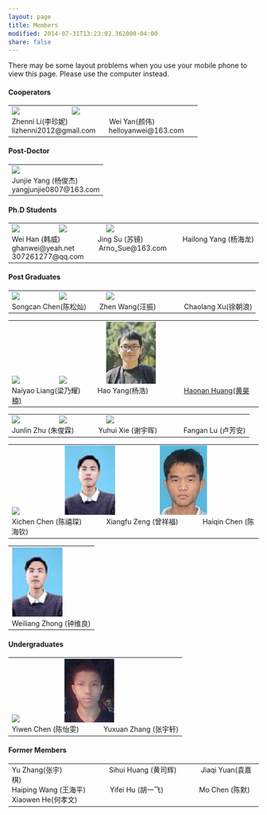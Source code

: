 ```yaml
---
layout: page
title: Members
modified: 2014-07-31T13:23:02.362000-04:00
share: false
---
```


There may be some layout problems when you use your mobile phone to view this page. Please use the computer instead.

<h4> Cooperators </h4>  
 <div><table><tr><td>
       <img src="../images/zhenni.jpg">
        &nbsp;&nbsp;&nbsp;&nbsp;&nbsp;&nbsp;
        &nbsp;&nbsp;&nbsp;&nbsp;&nbsp;
 &nbsp;&nbsp;&nbsp;&nbsp;&nbsp;&nbsp;
 &nbsp;&nbsp;&nbsp;&nbsp;&nbsp;&nbsp;
       <img src="../images/weiyan.jpg">  
         &nbsp;&nbsp;&nbsp;&nbsp;&nbsp;&nbsp;
        &nbsp;&nbsp;&nbsp;&nbsp;&nbsp;
 &nbsp;&nbsp;&nbsp;&nbsp;&nbsp;&nbsp;
 <br>      	
       Zhenni Li(李珍妮)
       &nbsp;&nbsp;&nbsp;&nbsp;&nbsp;&nbsp;
       &nbsp;&nbsp;&nbsp;&nbsp;&nbsp;&nbsp;
       &nbsp;&nbsp;&nbsp;&nbsp;&nbsp;&nbsp;
       Wei Yan(颜伟)
  &nbsp;&nbsp;&nbsp;&nbsp;&nbsp;&nbsp;
       &nbsp;&nbsp;&nbsp;&nbsp;&nbsp;&nbsp;
       &nbsp;&nbsp;&nbsp;&nbsp;&nbsp;&nbsp;
 <br>
       lizhenni2012@gmail.com
      &nbsp;&nbsp;&nbsp;&nbsp;&nbsp;
      helloyanwei@163.com 
 </td></tr></table></div>  
 
<h4> Post-Doctor </h4>  
 <div><table><tr><td>
  <img src="../images/junjie.jpg">  
<br>
      Junjie Yang (杨俊杰)
 <br>
      yangjunjie0807@163.com
 </td></tr></table></div>  
 
<h4> Ph.D Students </h4> 

 <div><table><tr><td>
 <img src="../images/weihan.jpg">      	
        &nbsp;&nbsp;&nbsp;&nbsp;&nbsp;
        &nbsp;&nbsp;&nbsp;&nbsp;&nbsp;
        &nbsp;&nbsp;&nbsp;&nbsp;&nbsp;&nbsp;&nbsp;
 <img src="../images/jingsu.jpg">      	
        &nbsp;&nbsp;&nbsp;&nbsp;&nbsp;
        &nbsp;&nbsp;&nbsp;&nbsp;&nbsp;
        &nbsp;&nbsp;&nbsp;&nbsp;&nbsp;&nbsp;&nbsp;
 <img src="../images/hailong.jpg"><br>
       Wei Han (韩威)
       &nbsp;&nbsp;&nbsp;&nbsp;&nbsp;
      	&nbsp;&nbsp;&nbsp;&nbsp;&nbsp;
       &nbsp;&nbsp;&nbsp;&nbsp;&nbsp;&nbsp;
      	Jing Su (苏镜)
       &nbsp;&nbsp;&nbsp;&nbsp;&nbsp;
       &nbsp;&nbsp;&nbsp;&nbsp;&nbsp;
       &nbsp;&nbsp;&nbsp;&nbsp;&nbsp;&nbsp;&nbsp;
       Hailong Yang (杨海龙)
 <br>
 ghanwei@yeah.net  
 &nbsp;&nbsp;&nbsp;&nbsp;&nbsp;
 &nbsp;&nbsp;&nbsp;&nbsp;&nbsp;
 Arno_Sue@163.com  
 &nbsp;&nbsp;&nbsp;&nbsp;
 &nbsp;&nbsp;&nbsp;&nbsp;
 307261277@qq.com 
 </td></tr></table></div>  

<h4> Post Graduates </h4>  

 <div><table><tr><td>
        <img src="../images/songcan.jpg">    	
       	&nbsp;&nbsp;&nbsp;&nbsp;&nbsp;
        &nbsp;&nbsp;&nbsp;&nbsp;&nbsp;
        &nbsp;&nbsp;&nbsp;&nbsp;&nbsp;&nbsp;&nbsp;
       <img src="../images/zhenwang.png"> 
       	&nbsp;&nbsp;&nbsp;&nbsp;&nbsp;
        &nbsp;&nbsp;&nbsp;&nbsp;&nbsp;
        &nbsp;&nbsp;&nbsp;&nbsp;&nbsp;&nbsp;&nbsp;
      	<img src="../images/chaolang.jpg"><br>
        Songcan Chen(陈松灿)
        &nbsp;&nbsp;&nbsp;&nbsp;&nbsp;
      	 Zhen Wang(汪振)
        &nbsp;&nbsp;&nbsp;&nbsp;&nbsp;
        &nbsp;&nbsp;&nbsp;&nbsp;&nbsp;&nbsp;&nbsp;
        Chaolang Xu(徐朝浪)
 </td></tr></table></div>
 
 <div><table><tr><td>
        <img src="../images/naiyao.jpg">      	
       	&nbsp;&nbsp;&nbsp;&nbsp;&nbsp;
        &nbsp;&nbsp;&nbsp;&nbsp;&nbsp;
        &nbsp;&nbsp;&nbsp;&nbsp;&nbsp;&nbsp;&nbsp;
        <img src="../images/haoyang.jpg"> 
        &nbsp;&nbsp;&nbsp;&nbsp;&nbsp;
        &nbsp;&nbsp;&nbsp;&nbsp;&nbsp;  
        &nbsp;&nbsp;&nbsp;&nbsp;&nbsp;&nbsp;&nbsp;
        <img src="../images/haonan.jpg"> <br> 	
      	 Naiyao Liang(梁乃耀)
      	 &nbsp;&nbsp;&nbsp;&nbsp;&nbsp;&nbsp;&nbsp;
        Hao Yang(杨浩)   
        &nbsp;&nbsp;&nbsp;&nbsp;&nbsp;&nbsp;&nbsp;
        &nbsp;&nbsp;&nbsp;&nbsp;&nbsp;&nbsp;&nbsp;&nbsp;&nbsp;
        <a href="https://libertyhhn.github.io/" class="textlink" target="_blank">Haonan Huang(黄昊楠)</a>
 </td></tr></table></div>  
 

  <div><table><tr><td>
       <img src="../images/junlin.jpg"> 
       	&nbsp;&nbsp;&nbsp;&nbsp;&nbsp;
        &nbsp;&nbsp;&nbsp;&nbsp;&nbsp;
        &nbsp;&nbsp;&nbsp;&nbsp;&nbsp;&nbsp;&nbsp;
      	<img src="../images/yuhui.jpg">
        &nbsp;&nbsp;&nbsp;&nbsp;&nbsp;
        &nbsp;&nbsp;&nbsp;&nbsp;&nbsp;
        &nbsp;&nbsp;&nbsp;&nbsp;&nbsp;&nbsp;&nbsp;
       <img src="../images/fangan.jpg"><br>
      	Junlin Zhu (朱俊霖)
       &nbsp;&nbsp;&nbsp;&nbsp;&nbsp;
       &nbsp;&nbsp;&nbsp;&nbsp;&nbsp;
       Yuhui Xie (谢宇晖)
       &nbsp;&nbsp;&nbsp;&nbsp;&nbsp;
       &nbsp;&nbsp;&nbsp;&nbsp;&nbsp;&nbsp;
       Fangan Lu (卢芳安)
 </td></tr></table></div>
 
   <div><table><tr><td>
        <img src="../images/xichen.jpg">	
        &nbsp;&nbsp;&nbsp;&nbsp;&nbsp;
        &nbsp;&nbsp;&nbsp;&nbsp;&nbsp;    
        &nbsp;&nbsp;&nbsp;&nbsp;&nbsp;&nbsp;&nbsp;&nbsp;&nbsp;&nbsp;
        <img src="../images/xiangfu.png">	
        &nbsp;&nbsp;&nbsp;&nbsp;&nbsp;
        &nbsp;&nbsp;&nbsp;&nbsp;&nbsp;    
        &nbsp;&nbsp;&nbsp;&nbsp;&nbsp;&nbsp;&nbsp;&nbsp;&nbsp;&nbsp;
        <img src="../images/haiqin.jpg">
 <br>
        Xichen Chen (陈禧琛)
        &nbsp;&nbsp;&nbsp;&nbsp;&nbsp;
      	 &nbsp;&nbsp;&nbsp;&nbsp;&nbsp;
       	Xiangfu Zeng (曾祥福)
        &nbsp;&nbsp;&nbsp;&nbsp;&nbsp;
      	 &nbsp;&nbsp;&nbsp;&nbsp;&nbsp;
       	Haiqin Chen (陈海钦)
 </td></tr></table></div>
 
 <div><table><tr><td>
       <img src="../images/xiangfu.png"> 
 <br>
       Weiliang Zhong (钟维良)
    
 </td></tr></table></div>
 
 <h4>Undergraduates </h4> 
 <div><table><tr><td>
       <img src="../images/yiwen.jpg"> 
        &nbsp;&nbsp;&nbsp;&nbsp;&nbsp;
        &nbsp;&nbsp;&nbsp;&nbsp;&nbsp;    
        &nbsp;&nbsp;&nbsp;&nbsp;&nbsp;&nbsp;&nbsp;&nbsp;&nbsp;&nbsp;
       <img src="../images/yuxuan.jpg">
 <br>
      	Yiwen Chen (陈怡雯)
       &nbsp;&nbsp;&nbsp;&nbsp;&nbsp;
      	&nbsp;&nbsp;&nbsp;&nbsp;&nbsp;
      	Yuxuan Zhang (张宇轩)
 </td></tr></table></div>
 
 <h4> Former Members </h4>
 <div><table><tr><td>
       Yu Zhang(张宇)
       &nbsp;&nbsp;&nbsp;&nbsp;&nbsp;
      	&nbsp;&nbsp;&nbsp;&nbsp;&nbsp;
       &nbsp;&nbsp;&nbsp;&nbsp;&nbsp;
      	&nbsp;&nbsp;&nbsp;&nbsp;&nbsp;
      	Sihui Huang (黄司辉)
       &nbsp;&nbsp;&nbsp;&nbsp;&nbsp;
      	&nbsp;&nbsp;&nbsp;&nbsp;&nbsp;
      	Jiaqi Yuan(袁嘉棋)
 <br>
       Haiping Wang (王海平)
       &nbsp;&nbsp;&nbsp;&nbsp;&nbsp;
      	&nbsp;&nbsp;&nbsp;&nbsp;&nbsp;
       Yifei Hu (胡一飞)
       &nbsp;&nbsp;&nbsp;&nbsp;&nbsp;
      	&nbsp;&nbsp;&nbsp;&nbsp;&nbsp;
       &nbsp;&nbsp;&nbsp;&nbsp;&nbsp;
       Mo Chen (陈默)
 <br>
       Xiaowen He(何孝文)
 </td></tr></table></div>
 
